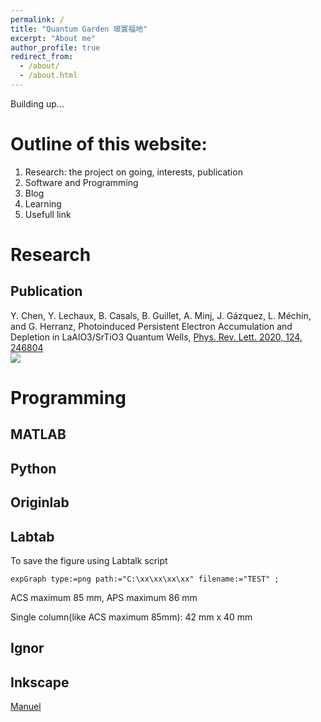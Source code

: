 ```yaml
---
permalink: /
title: "Quantum Garden 琅寰福地"
excerpt: "About me"
author_profile: true
redirect_from:
  - /about/
  - /about.html
---
```


Building up...

Outline of this website:
======
1. Research: the project on going, interests, publication
2. Software and Programming
3. Blog
4. Learning
5. Usefull link


Research
======
Publication
------

Y. Chen, Y. Lechaux, B. Casals, B. Guillet, A. Minj, J. Gázquez, L. Méchin, and G. Herranz, Photoinduced Persistent Electron Accumulation and Depletion in LaAlO3/SrTiO3 Quantum Wells, [Phys. Rev. Lett. 2020, 124, 246804](https://doi.org/10.1103/PhysRevLett.124.246804)
<br/><img src='https://journals.aps.org/prl/article/10.1103/PhysRevLett.124.246804/figures/3/medium'>

Programming
======


MATLAB
------

Python
------

Originlab
------
## Labtab
To save the figure using Labtalk script
```Labtalk
expGraph type:=png path:="C:\xx\xx\xx\xx" filename:="TEST" ;
```

ACS maximum 85 mm,  APS maximum 86 mm

Single column(like ACS maximum 85mm):  42 mm x 40 mm

Ignor
------

Inkscape
------
[Manuel](http://tavmjong.free.fr/INKSCAPE/MANUAL_v16/html/index.html)
